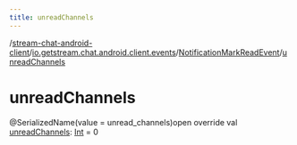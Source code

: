 ```yaml
---
title: unreadChannels
---
```

/[stream-chat-android-client](../../index.md)/[io.getstream.chat.android.client.events](../index.md)/[NotificationMarkReadEvent](index.md)/[unreadChannels](unreadChannels.md)  
  
  
  
# unreadChannels  
@SerializedName(value = unread_channels)open override val [unreadChannels](unreadChannels.md): [Int](https://kotlinlang.org/api/latest/jvm/stdlib/kotlin/-int/index.html) = 0
